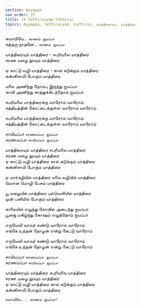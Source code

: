 ```yaml
---
section: Ayyappa
nav_order: 15
title: 15 Yathiraiyam Yathirai
topics: Ayyappa, Yathiraiyam, Yathirai, யாத்திரையும், யாத்திரை
---
```

சுவாமியே…  `சரணம் ஐயப்பா`\
சத்குரு நாதனே…  `சரணம் ஐயப்பா`

யாத்திரையும் யாத்திரை - சபரிமலை யாத்திரை\
சரண மழை தூவும் யாத்திரை

ஏ காட்டு வழி யாத்திரை - கால் கடுக்கும் யாத்திரை\
கன்னிசாமி போகும் யாத்திரை

மலை அணிந்து நோம்பு இருந்து ஐயப்பா\
காவி அணிந்து காத்துக்கிடந்தோம் ஐயப்பா

சபரிமலை யாத்திரைக்கு வாரோம் வாரோம்\
சத்தியத்தின் கோட்டைக்குள்ள வாரோம் வாரோம்

சபரிமலை யாத்திரைக்கு வாரோம் வாரோம்\
சத்தியத்தின் கோட்டைக்குள்ள வாரோம் வாரோம்

சாமியப்பா `சரணமப்பா ஐயப்பா`\
சரணமப்பா `சாமியப்பா ஐயப்பா`

யாத்திரையும் யாத்திரை சபரிமலை யாத்திரை\
சரண மழை தூவும் யாத்திரை\
ஏ காட்டு வழி யாத்திரை கால் கடுக்கும் யாத்திரை\
கன்னிசாமி போகும் யாத்திரை

ஏ மார்கழியில் யாத்திரை மலை வழியில் யாத்திரை\
மௌன மொழி பேசும் யாத்திரை

பூ மழையில் யாத்திரை புல்வெளியில் யாத்திரை\
முன் பனியில் போகும் யாத்திரை

காலையில் எழுந்து கோவில் அடைந்து ஐயப்பா\
பூஜை மகிழ்ந்து கோஷம் எழுத்தோம் ஐயப்பா

எருமேலி வாவர் கண்டு வாரோம் வாரோம்\
எங்கே உந்தன் தோழன் என்று கேட்டு வாரோம்

எருமேலி வாவர் கண்டு வாரோம் வாரோம்\
எங்கே உந்தன் தோழன் என்று கேட்டு வாரோம்

சாமியப்பா `சரணமப்பா ஐயப்பா`\
சரணமப்பா `சாமியப்பா ஐயப்பா`

யாத்திரையும் யாத்திரை சபரிமலை யாத்திரை\
சரண மழை தூவும் யாத்திரை\
ஏ காட்டு வழி யாத்திரை கால் கடுக்கும் யாத்திரை\
கன்னிசாமி போகும் யாத்திரை

`சுவாமியே... சரணம் ஐயப்பா!`